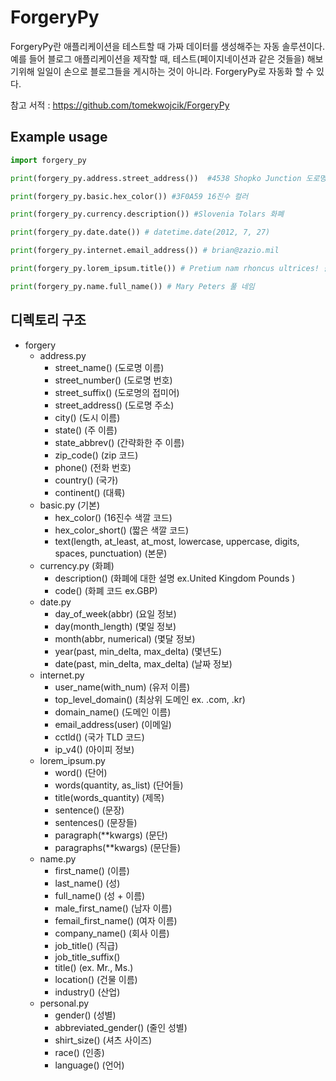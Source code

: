 # ForgeryPy
ForgeryPy란 애플리케이션을 테스트할 때 가짜 데이터를 생성해주는 자동 솔루션이다. 예를 들어 블로그 애플리케이션을 제작할 때, 테스트(페이지네이션과 같은 것들을) 해보기위해 일일이 손으로 블로그들을 게시하는 것이 아니라. ForgeryPy로 자동화 할 수 있다.


참고 서적 : https://github.com/tomekwojcik/ForgeryPy
## Example usage 
```python
import forgery_py

print(forgery_py.address.street_address())  #4538 Shopko Junction 도로명 주소

print(forgery_py.basic.hex_color()) #3F0A59 16진수 컬러

print(forgery_py.currency.description()) #Slovenia Tolars 화폐

print(forgery_py.date.date()) # datetime.date(2012, 7, 27)

print(forgery_py.internet.email_address()) # brian@zazio.mil

print(forgery_py.lorem_ipsum.title()) # Pretium nam rhoncus ultrices! 블로그 제목

print(forgery_py.name.full_name()) # Mary Peters 풀 네임
```

## 디렉토리 구조
- forgery
    - address.py
        - street_name() (도로명 이름)
        - street_number() (도로명 번호)
        - street_suffix() (도로명의 접미어)
        - street_address() (도로명 주소)
        - city() (도시 이름)
        - state() (주 이름)
        - state_abbrev() (간략화한 주 이름)
        - zip_code() (zip 코드)
        - phone() (전화 번호)
        - country() (국가)
        - continent() (대륙)
    - basic.py (기본)
        - hex_color() (16진수 색깔 코드)
        - hex_color_short() (짧은 색깔 코드)
        - text(length, at_least, at_most, lowercase, uppercase, digits, spaces, punctuation) (본문)
    - currency.py (화폐)
        - description() (화폐에 대한 설명 ex.United Kingdom Pounds )
        - code() (화폐 코드 ex.GBP)
    - date.py
        - day_of_week(abbr) (요일 정보)
        - day(month_length) (몇일 정보)
        - month(abbr, numerical) (몇달 정보)
        - year(past, min_delta, max_delta) (몇년도)
        - date(past, min_delta, max_delta) (날짜 정보)
    - internet.py
        - user_name(with_num) (유저 이름)
        - top_level_domain() (최상위 도메인 ex. .com, .kr)
        - domain_name() (도메인 이름)
        - email_address(user) (이메일)
        - cctld() (국가 TLD 코드)
        - ip_v4() (아이피 정보)
    - lorem_ipsum.py
        - word() (단어)
        - words(quantity, as_list) (단어들)
        - title(words_quantity) (제목)
        - sentence() (문장)
        - sentences() (문장들)
        - paragraph(**kwargs) (문단)
        - paragraphs(**kwargs) (문단들)
    - name.py
        - first_name() (이름)
        - last_name() (성)
        - full_name() (성 + 이름)
        - male_first_name() (남자 이름)
        - femail_first_name() (여자 이름)
        - company_name() (회사 이름)
        - job_title() (직급)
        - job_title_suffix()
        - title() (ex. Mr., Ms.)
        - location() (건물 이름)
        - industry() (산업)
    - personal.py
        - gender() (성별)
        - abbreviated_gender() (줄인 성별)
        - shirt_size() (셔츠 사이즈)
        - race() (인종)
        - language() (언어)
